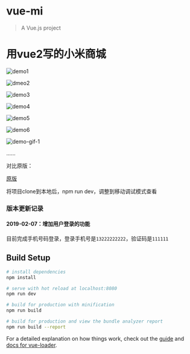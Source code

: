 # vue-mi

> A Vue.js project

# 用vue2写的小米商城
![demo1](https://raw.githubusercontent.com/chiwent/vue-mi/master/demo/vue-mi-demo.png)

![dmeo2](https://raw.githubusercontent.com/chiwent/vue-mi/master/demo/user-page.PNG)

![demo3](https://raw.githubusercontent.com/chiwent/vue-mi/master/demo/product-detail.PNG)

![demo4](https://raw.githubusercontent.com/chiwent/vue-mi/master/demo/order-list.PNG)

![demo5](https://raw.githubusercontent.com/chiwent/vue-mi/master/demo/categories.PNG)

![demo6](https://raw.githubusercontent.com/chiwent/vue-mi/master/demo/cart.PNG)

![demo-gif-1](https://raw.githubusercontent.com/chiwent/vue-mi/master/demo/demo.gif)
<br>

......<br>

对比原版：<br>

[原版](https://m.mi.com/)
<br>

将项目clone到本地后，npm run dev，调整到移动调试模式查看<br>


### 版本更新记录
#### 2019-02-07：增加用户登录的功能
目前完成手机号码登录，登录手机号是`13222222222`，验证码是`111111`
<br>


## Build Setup

``` bash
# install dependencies
npm install

# serve with hot reload at localhost:8080
npm run dev

# build for production with minification
npm run build

# build for production and view the bundle analyzer report
npm run build --report
```

For a detailed explanation on how things work, check out the [guide](http://vuejs-templates.github.io/webpack/) and [docs for vue-loader](http://vuejs.github.io/vue-loader).
